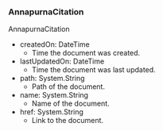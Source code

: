 ### AnnapurnaCitation
AnnapurnaCitation

- createdOn: DateTime
  - Time the document was created.
- lastUpdatedOn: DateTime
  - Time the document was last updated.
- path: System.String
  - Path of the document.
- name: System.String
  - Name of the document.
- href: System.String
  - Link to the document.
